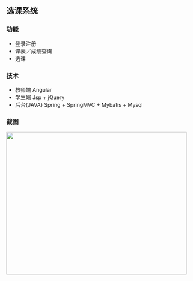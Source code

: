 ## 选课系统

### 功能
* 登录注册
* 课表／成绩查询 
* 选课

### 技术
* 教师端 Angular
* 学生端 Jsp + jQuery
* 后台(JAVA) Spring + SpringMVC + Mybatis + Mysql

### 截图

<img width="480" height="380" src="./demo/1-2
.png"/>

